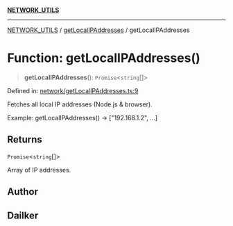 [**NETWORK_UTILS**](../../README.md)

***

[NETWORK_UTILS](../../README.md) / [getLocalIPAddresses](../README.md) / getLocalIPAddresses

# Function: getLocalIPAddresses()

> **getLocalIPAddresses**(): `Promise`\<`string`[]\>

Defined in: [network/getLocalIPAddresses.ts:9](https://github.com/dailker/everyutil-js/blob/7799f3f003cb23f425be3f1c83c38483e2648188/src/network/getLocalIPAddresses.ts#L9)

Fetches all local IP addresses (Node.js & browser).

Example: getLocalIPAddresses() → ["192.168.1.2", ...]

## Returns

`Promise`\<`string`[]\>

Array of IP addresses.

## Author

## Dailker
